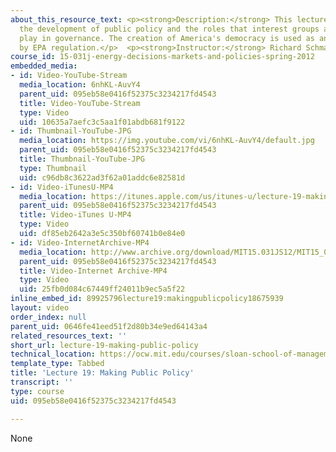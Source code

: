 ```yaml
---
about_this_resource_text: <p><strong>Description:</strong> This lecture focuses on
  the development of public policy and the roles that interest groups and factions
  play in governance. The creation of America's democracy is used as an example, followed
  by EPA regulation.</p>  <p><strong>Instructor:</strong> Richard Schmalensee</p>
course_id: 15-031j-energy-decisions-markets-and-policies-spring-2012
embedded_media:
- id: Video-YouTube-Stream
  media_location: 6nhKL-AuvY4
  parent_uid: 095eb58e0416f52375c3234217fd4543
  title: Video-YouTube-Stream
  type: Video
  uid: 10635a7aefc3c5aa1f01abdb681f9122
- id: Thumbnail-YouTube-JPG
  media_location: https://img.youtube.com/vi/6nhKL-AuvY4/default.jpg
  parent_uid: 095eb58e0416f52375c3234217fd4543
  title: Thumbnail-YouTube-JPG
  type: Thumbnail
  uid: c96db8c3622ad3f62a01addc6e82581d
- id: Video-iTunesU-MP4
  media_location: https://itunes.apple.com/us/itunes-u/lecture-19-making-public-policy/id609039736?i=134215786
  parent_uid: 095eb58e0416f52375c3234217fd4543
  title: Video-iTunes U-MP4
  type: Video
  uid: df85eb2642a3e5c350bf60741b0e84e0
- id: Video-InternetArchive-MP4
  media_location: http://www.archive.org/download/MIT15.031JS12/MIT15_031JS12_lec19_300k.mp4
  parent_uid: 095eb58e0416f52375c3234217fd4543
  title: Video-Internet Archive-MP4
  type: Video
  uid: 25fb0d084c67449ff24011b9ec5a5f22
inline_embed_id: 89925796lecture19:makingpublicpolicy18675939
layout: video
order_index: null
parent_uid: 0646fe41eed51f2d80b34e9ed64143a4
related_resources_text: ''
short_url: lecture-19-making-public-policy
technical_location: https://ocw.mit.edu/courses/sloan-school-of-management/15-031j-energy-decisions-markets-and-policies-spring-2012/video-lectures/lecture-19-making-public-policy
template_type: Tabbed
title: 'Lecture 19: Making Public Policy'
transcript: ''
type: course
uid: 095eb58e0416f52375c3234217fd4543

---
```

None